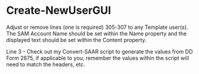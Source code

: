 # Create-NewUserGUI
Adjust or remove lines (one is required) 305-307 to any Template user(s). The SAM Account Name should be set within the Name property and
the displayed text should be set within the Content property.

Line 3 - Check out my Convert-SAAR script to generate the values from DD Form 2875, if applicable to you; remember the values within the script will need to match the headers, etc.
